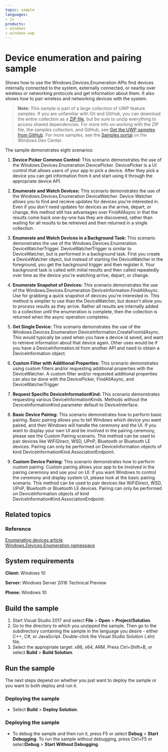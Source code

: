 ```yaml
---
topic: sample
languages:
- js
products:
- windows
- windows-uwp
---
```


# Device enumeration and pairing sample

Shows how to use the Windows.Devices.Enumeration APIs find devices internally connected to the system, externally connected, 
or nearby over wireless or networking protocols and get information about them.  It also shows how to pair wireless and networking devices with the system. 

> **Note:** This sample is part of a large collection of UWP feature samples. 
> If you are unfamiliar with Git and GitHub, you can download the entire collection as a 
> [ZIP file](https://github.com/Microsoft/Windows-universal-samples/archive/master.zip), but be 
> sure to unzip everything to access shared dependencies. For more info on working with the ZIP file, 
> the samples collection, and GitHub, see [Get the UWP samples from GitHub](https://aka.ms/ovu2uq). 
> For more samples, see the [Samples portal](https://aka.ms/winsamples) on the Windows Dev Center. 

The sample demonstrates eight scenarios:

1.  **Device Picker Common Control:** This scenario demonstrates the use of the Windows.Devices.Enumeration.DevicePicker. DevicePicker is a UI control that allows users of your app to pick a device. After they pick a device you can get information from it and start using it through the appropriate device API. 

2.  **Enumerate and Watch Devices:** This scenario demonstrates the use of the Windows.Devices.Enumeration DeviceWatcher. Device Watcher allows you to find and recieve updates for devices you're interested in. Even if you don't need updates for devices as the arrive, depart, or change, this method still has advantages over FindAllAsync in that the results come back one-by-one has they are discovered, rather than waiting for all results to be retreived and then returned in a single collection. 

3.  **Enumerate and Watch Devices in a Background Task:** This scenario demonstrates the use of the Windows.Devices.Enumeration DeviceWatcherTrigger. DeviceWatcherTrigger is similar to DeviceWatcher, but is performed in a background task.  First you create a DeviceWatcher object, but instead of starting the DeviceWatcher in the foreground, you get the background trigger and then register it. Your background task is called with initial results and then called repeatedly over time as the device you're watching arrive, depart, or change. 

4.  **Enumerate Snapshot of Devices:** This scenario demonstrates the use of the Windows.Devices.Enumeration DeviceInformation.FindAllAsync. Use for grabbing a quick snapshot of devices you're interested in. This method is simplier to use than the DeviceWatcher, but doesn't allow you to process results as they arrive.  Rather all results are internally added to a collection until the enumeration is complete, then the collection is returned when the async operation completes. 

5.  **Get Single Device:** This scenario demonstrates the use of the Windows.Devices.Enumeration DeviceInformation.CreateFromIdAsync. This would typically be used when you have a device id saved, and want to retrieve information about that device again. Other uses would be if you have a DeviceInformation.Id from another API and need to obtain a DeviceInformation object. 

6.  **Custom Filter with Additional Properties:** This scenario demonstrates using custom filters and/or requesting additional properties with the DeviceWatcher. A custom filter and/or requested additional properties can also be done with the DevicePicker, FindAllAsync, and DeviceWatcherTrigger

7.  **Request Specific DeviceInformationKind:** This scenario demonstrates requesting various DeviceInformationKinds. Methods without the DeviceInformationKind parameter default to DeviceInterface. 

8.  **Basic Device Pairing:** This scenario demonstrates how to perform basic pairing. Basic pairing allows you to tell Windows which device you want paired, and then Windows will handle the ceremony and the UI. If you want to display your own UI and be involved in the pairing ceremony, please see the Custom Pairing scenario. This method can be used to pair devices like WiFiDirect, WSD, UPnP, Bluetooth or Bluetooth LE devices. Pairing can only be performed on DeviceInformation objects of kind DeviceInformationKind.AssociationEndpoint.

9.  **Custom Device Pairing:** This scenario demonstrates how to perform custom pairing. Custom pairing allows your app to be involved in the pairing ceremony and use your on UI. If you want Windows to control the ceremony and display system UI, please look at the basic pairing scenario. This method can be used to pair devices like WiFiDirect, WSD, UPnP, Bluetooth or Bluetooth LE devices. Pairing can only be performed on DeviceInformation objects of kind DeviceInformationKind.AssociationEndpoint.


## Related topics

### Reference

[Enumerating devices article](http://msdn.microsoft.com/library/windows/apps/Hh464977)  
[Windows.Devices.Enumeration namespace](http://msdn.microsoft.com/library/windows/apps/windows.devices.enumeration.aspx)  

## System requirements

**Client:** Windows 10

**Server:** Windows Server 2016 Technical Preview

**Phone:**  Windows 10


## Build the sample

1.  Start Visual Studio 2017 and select **File** \> **Open** \> **Project/Solution**.
2.  Go to the directory to which you unzipped the sample. Then go to the subdirectory containing the sample in the language you desire - either C++, C\#, or JavaScript. Double-click the Visual Studio Solution (.sln) file.
3.  Select the appropriate target: x86, x64, ARM. Press Ctrl+Shift+B, or select **Build** \> **Build Solution**.


## Run the sample

The next steps depend on whether you just want to deploy the sample or you want to both deploy and run it.

### Deploying the sample

- Select **Build** \> **Deploy Solution**. 

### Deploying the sample

- To debug the sample and then run it, press F5 or select **Debug** \> **Start Debugging**. To run the sample without debugging, press Ctrl+F5 or select**Debug** \> **Start Without Debugging**.

